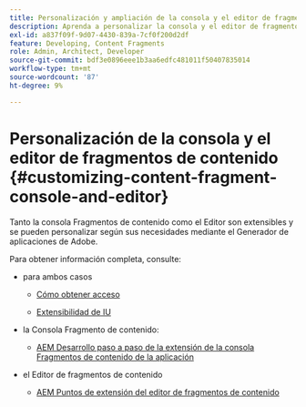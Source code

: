 ```yaml
---
title: Personalización y ampliación de la consola y el editor de fragmentos de contenido
description: Aprenda a personalizar la consola y el editor de fragmentos de contenido
exl-id: a837f09f-9d07-4430-839a-7cf0f200d2df
feature: Developing, Content Fragments
role: Admin, Architect, Developer
source-git-commit: bdf3e0896eee1b3aa6edfc481011f50407835014
workflow-type: tm+mt
source-wordcount: '87'
ht-degree: 9%

---
```


# Personalización de la consola y el editor de fragmentos de contenido {#customizing-content-fragment-console-and-editor}

Tanto la consola Fragmentos de contenido como el Editor son extensibles y se pueden personalizar según sus necesidades mediante el Generador de aplicaciones de Adobe.

Para obtener información completa, consulte:

* para ambos casos

   * [Cómo obtener acceso](https://developer.adobe.com/uix/docs/guides/get-access/)

   * [Extensibilidad de IU](https://developer.adobe.com/uix/docs/)

* la Consola Fragmento de contenido:

   * [AEM Desarrollo paso a paso de la extensión de la consola Fragmentos de contenido de la aplicación](https://developer.adobe.com/uix/docs/services/aem-cf-console-admin/extension-development/)

* el Editor de fragmentos de contenido

   * [AEM Puntos de extensión del editor de fragmentos de contenido](https://developer.adobe.com/uix/docs/services/aem-cf-editor/api/)
